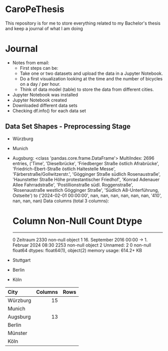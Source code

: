 # CaroPeThesis
This repository is for me to store everything related to my Bachelor's thesis and keep a journal of what I am doing

# Journal
- Notes from email:
  -  First steps can be: 
  - Take one or two datasets  and upload the data in a Jupyter Notebook. 
  - Do a first visualization looking at the time and the number of bicycles on a day / per hour.
  - Think of data model (table) to store the data from different cities. 
- Jupyter Notebook was installed
- Jupyter Notebook created
- Downloaded different data sets
- Checking df.info() for each data set

## Data Set Shapes - Preprocessing Stage
- Würzburg
- Munich
- Augsburg:
      <class 'pandas.core.frame.DataFrame'>
    MultiIndex: 2696 entries, ('Time', 'Dieselbrücke', 'Friedberger Straße östlich Afrabrücke', 'Friedrich-Ebert-Straße östlich Haltestelle Messe', 'Färberstraße/Gollwitzerstr.', 'Gögginger Straße südlich Rosenaustraße', 'Haunstetter Straße Höhe protestantischer Friedhof', 'Konrad Adenauer Allee Fahrradstraße', 'Postillionstraße südl. Roggenstraße', 'Rosenaustraße westlich Gögginger Straße', 'Südlich A8-Unterführung, Ostseite') to ('2024-02-01 00:00:00', nan, nan, nan, nan, nan, nan, '410', nan, nan, nan)
    Data columns (total 3 columns):
     #   Column                                             Non-Null Count  Dtype  
    ---  ------                                             --------------  -----  
     0   Zeitraum                                           2330 non-null   object 
     1   16. September 2016 00:00 -> 1. Februar 2024 08:30  2253 non-null   object 
     2   Unnamed: 2                                         0 non-null      float64
    dtypes: float64(1), object(2)
    memory usage: 614.2+ KB

- Stuttgart
- Berlin
- Köln

|  **City** |  **Columns** | **Rows** | 
|:-----|-----:|---:|
| Würzburg  |  15 |   |
| Munich |   |   |
| Augsburg  |  13 |   |
| Berlin  |   |   |
| Münster  |   |   |
| Köln  |   |   |

